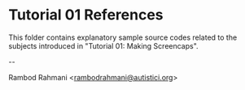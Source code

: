 # Tutorial 01 References

This folder contains explanatory sample source codes related to the subjects
introduced in "Tutorial 01: Making Screencaps".

--

Rambod Rahmani <<rambodrahmani@autistici.org>>

